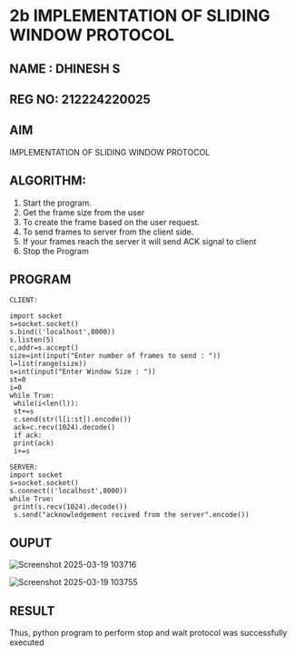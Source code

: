 # 2b IMPLEMENTATION OF SLIDING WINDOW PROTOCOL
## NAME : DHINESH S
## REG NO: 212224220025
## AIM
IMPLEMENTATION OF SLIDING WINDOW PROTOCOL

## ALGORITHM:
1. Start the program.
2. Get the frame size from the user
3. To create the frame based on the user request.
4. To send frames to server from the client side.
5. If your frames reach the server it will send ACK signal to client
6. Stop the Program
## PROGRAM
```
CLIENT:

import socket
s=socket.socket()
s.bind(('localhost',8000))
s.listen(5)
c,addr=s.accept()
size=int(input("Enter number of frames to send : "))
l=list(range(size))
s=int(input("Enter Window Size : "))
st=0
i=0
while True:
 while(i<len(l)):
 st+=s
 c.send(str(l[i:st]).encode())
 ack=c.recv(1024).decode()
 if ack:
 print(ack)
 i+=s
 ```
```
SERVER:
import socket
s=socket.socket()
s.connect(('localhost',8000))
while True:
 print(s.recv(1024).decode())
 s.send("acknowledgement recived from the server".encode())
```
## OUPUT

![Screenshot 2025-03-19 103716](https://github.com/user-attachments/assets/915bc668-87cc-4138-b85b-f23495384de2)

![Screenshot 2025-03-19 103755](https://github.com/user-attachments/assets/32c4724e-1f10-4c72-a9d2-c6d8917d434e)





## RESULT
Thus, python program to perform stop and wait protocol was successfully executed
